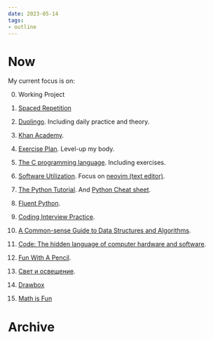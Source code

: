 ```yaml
---
date: 2023-05-14
tags:
- outline
---
```


# Now

My current focus is on:

0. Working Project

1. [Spaced Repetition](./spaced%20repetition.md)

2. [Duolingo](./duolingo.md). Including daily practice and theory.

3. [Khan Academy](./khan%20academy.md).

4. [Exercise Plan](./exercise%20plan.md). Level-up my body.

5. [The C programming language](./papis/9c8a1a90d37c313ce0809814e3c99f82-kernighan-brian-w./notes.md). Including exercises.

6. [Software Utilization](./my%20awesome%20software%20list.md). Focus on [neovim (text editor)](./neovim%20%28text%20editor%29.md).

7. [The Python Tutorial](./papis/14f60db29650af4d6edb2aef6d5539da/notes.md). And [Python Cheat sheet](./comprehensive%20python%20cheatsheet.md).

8. [Fluent Python](./papis/bdcf7cd50c6dc8a18320d0c05b44affe-ramalho-luciano/notes.md).

9. [Coding Interview Practice](./papis/aabfa212b360ace00b30ea98b5b2aba1-interviewcake/notes.md).

10. [A Common-sense Guide to Data Structures and Algorithms](./papis/2ef118ce3473c9fe93acfc371e3f736e-wengrow-jay/notes.md).

11. [Code: The hidden language of computer hardware and software](./papis/2f5f35f6a9f0bf0c8b514e6c119de480-petzold-charles/notes.md).

12. [Fun With A Pencil](./papis/882dd7e427ed785b79bc28335be19693-loomis-andrew/notes.md).

13. [Свет и освещение](./papis/af1e94df98f63aa42a732c48bb7d5176-david-kilpatrick/notes.md).

14. [Drawbox](./Drawbox.md)

15. [Math is Fun](https://www.mathsisfun.com/)

# Archive